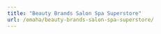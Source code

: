 ```yaml
---
title: "Beauty Brands Salon Spa Superstore"
url: /omaha/beauty-brands-salon-spa-superstore/
---
```


